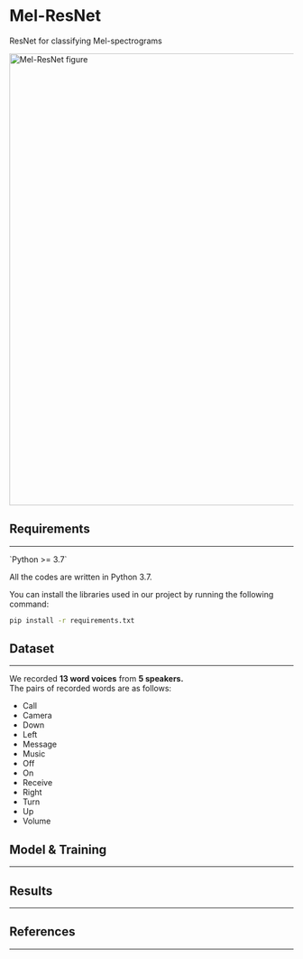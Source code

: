 # Mel-ResNet
ResNet for classifying Mel-spectrograms

<img width="800" alt="Mel-ResNet figure" src="https://github.com/Brain-XAI-Lab/Mel-ResNet/assets/94499717/e2e3a490-7a09-4014-8d44-653de56840b9">

<h2>Requirements</h2><hr>
`Python >= 3.7`<br>

All the codes are written in Python 3.7.

You can install the libraries used in our project by running the following command:
```bash
pip install -r requirements.txt
```

<h2>Dataset</h2><hr>
We recorded <strong>13 word voices</strong> from <strong>5 speakers.</strong><br>
The pairs of recorded words are as follows:<br>
<ul>
    <li>Call</li>
    <li>Camera</li>
    <li>Down</li>
    <li>Left</li>
    <li>Message</li>
    <li>Music</li>
    <li>Off</li>
    <li>On</li>
    <li>Receive</li>
    <li>Right</li>
    <li>Turn</li>
    <li>Up</li>
    <li>Volume</li>
</ul>

<h2>Model & Training</h2><hr>


<h2>Results</h2><hr>


<h2>References</h2><hr>